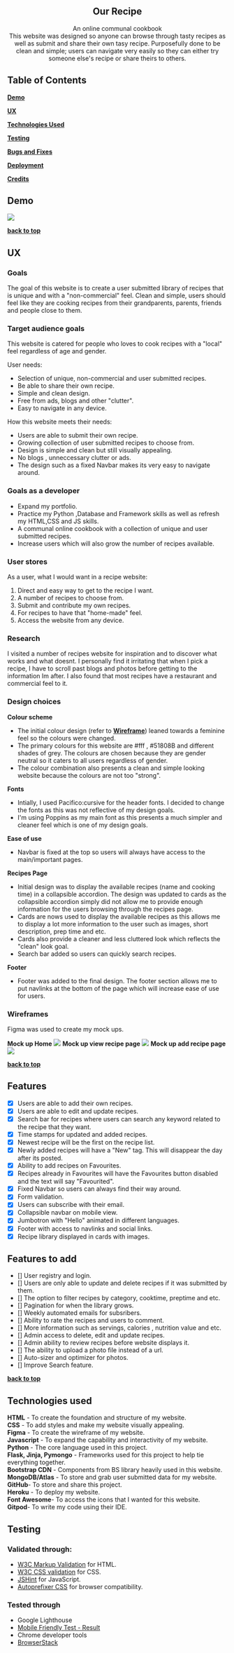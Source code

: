 <h2 align = "center">Our Recipe</h2>

<p align ="center">An online communal cookbook<br>
This website was designed so anyone can browse through tasty recipes as well as submit and share their own tasy recipe.
Purposefully done to be clean and simple; users can navigate very easily so they can either try someone else's recipe or share theirs to others.
</p>

## Table of Contents

[**Demo**](#demo)

[**UX**](#ux)

[**Technologies Used**](#technologies-used)

[**Testing**](#testing)

[**Bugs and Fixes**](#bugs-and-fixes)

[**Deployment**](#deployment)

[**Credits**](#credits)

## Demo

<img src = "static/img/mockup/demo.gif">

[**back to top**](#table-of-contents)
## UX

### Goals

The goal of this website is to create a user submitted library of recipes that is unique and with a "non-commercial" feel. Clean and simple, users should feel like they are cooking 
recipes from their grandparents, parents, friends and people close to them. 

### Target audience goals

This website is catered for people who loves to cook recipes with a "local" feel regardless of age and gender.

User needs:
- Selection of unique, non-commercial and user submitted recipes.
- Be able to share their own recipe.
- Simple and clean design.
- Free from ads, blogs and other "clutter".
- Easy to navigate in any device.

How this website meets their needs:
- Users are able to submit their own recipe.
- Growing collection of user submitted recipes to choose from.
- Design is simple and clean but still visually appealing.
- No blogs , unneccessary clutter or ads.
- The design such as a fixed Navbar makes its very easy to navigate around.

### Goals as a developer
- Expand my portfolio.
- Practice my Python ,Database and Framework skills as well as refresh my HTML,CSS and JS skills.
- A communal online cookbook with a collection of unique and user submitted recipes.
- Increase users which will also grow the number of recipes available.

### User stores

As a user, what I would want in a recipe website:
1. Direct and easy way to get to the recipe I want.
2. A number of recipes to choose from.
3. Submit and contribute my own recipes.
4. For recipes to have that "home-made" feel.
5. Access the website from any device.

### Research

I visited a number of recipes website for inspiration and to discover what works and what doesnt. I personally find it irritating that when I pick a recipe, 
I have to scroll past blogs and photos before getting to the information Im after. I also found that most recipes have a restaurant and commercial feel 
to it.

### Design choices

**Colour scheme**
- The initial colour design (refer to [**Wireframe**](#wireframes)) leaned towards a feminine feel so the colours were changed.
- The primary colours for this website are #fff , #51808B and different shades of grey. The colours are chosen because they are gender neutral 
so it caters to all users regardless of gender.
- The colour combination also presents a clean and simple looking website because the colours are not too "strong".

**Fonts**
- Intially, I used Pacifico:cursive for the header fonts. I decided to change the fonts as this was not reflective of my design goals.
- I'm using Poppins as my main font as this presents a much simpler and cleaner feel which is one of my design goals.

**Ease of use**
- Navbar is fixed at the top so users will always have access to the main/important pages.

**Recipes Page**
- Initial design was to display the available recipes (name and cooking time) in a collapsible accordion. The design was updated to cards as
the collapsible accordion simply did not allow me to provide enough information for the users browsing through the recipes page.
- Cards are nows used to display the available recipes as this allows me to display a lot more information to the user such as images, short description, prep time and etc.
- Cards also provide a cleaner and less cluttered look which reflects the "clean" look goal.
- Search bar added so users can quickly search recipes.

**Footer**
- Footer was added to the final design. The footer section allows me to put navlinks at the bottom of the page which will increase ease of use for users.

### Wireframes

Figma was used to create my mock ups.

**Mock up Home**
<img src = "static/img/mockup/mockuphome.png">
**Mock up view recipe page**
<img src = "static/img/mockup/mockuprecipe.png">
**Mock up add recipe page**
<img src = "static/img/mockup/mockupaddrecipe.png">


[**back to top**](#table-of-contents)

## Features

- [x] Users are able to add their own recipes.
- [x] Users are able to edit and update recipes.
- [x] Search bar for recipes where users can search any keyword related to the recipe that they want.
- [x] Time stamps for updated and added recipes.
- [x] Newest recipe will be the first on the recipe list.
- [x] Newly added recipes will have a "New" tag. This will disappear the day after its posted.
- [x] Ability to add recipes on Favourites.
- [x] Recipes already in Favourites will have the Favourites button disabled and the text will say "Favourited".
- [x] Fixed Navbar so users can always find their way around.
- [x] Form validation.
- [x] Users can subscribe with their email. 
- [x] Collapsible navbar on mobile view.
- [x] Jumbotron with "Hello" animated in different languages.
- [x] Footer with access to navlinks and social links.
- [x] Recipe library displayed in cards with images.

## Features to add

- [] User registry and login.
- [] Users are only able to update and delete recipes if it was submitted by them.
- [] The option to filter recipes by category, cooktime, preptime and etc.
- [] Pagination for when the library grows.
- [] Weekly automated emails for subsribers.
- [] Ability to rate the recipes and users to comment.
- [] More information such as servings, calories , nutrition value and etc.
- [] Admin access to delete, edit and update recipes.
- [] Admin ability to review recipes before website displays it.
- [] The ability to upload a photo file instead of a url.
- [] Auto-sizer and optimizer for photos.
- [] Improve Search feature.

[**back to top**](#table-of-contents)

## Technologies used

**HTML** - To create the foundation and structure of my website. <br>
**CSS** - To add styles and make my website visually appealing.<br>
**Figma** - To create the wireframe of my website.<br>
**Javascript** - To expand the capability and interactivity of my website.<br>
**Python** - The core language used in this project.<br>
**Flask, Jinja, Pymongo** - Frameworks used for this project to help tie everything together.<br>
**Bootstrap CDN** - Components from BS library heavily used in this website.<br>
**MongoDB/Atlas** - To store and grab user submitted data for my website.<br>
**GitHub**- To store and share this project.<br>
**Heroku** - To deploy my website.<br>
**Font Awesome**- To access the icons that I wanted for this website.<br>
**Gitpod**- To write my code using their IDE.<br>

## Testing 

### Validated through:

- [W3C Markup Validation]( https://validator.w3.org/) for HTML.
- [W3C CSS validation](https://jigsaw.w3.org/css-validator/) for CSS.
- [JSHint](https://jshint.com/) for JavaScript.
- [Autoprefixer CSS]( https://autoprefixer.github.io/) for browser compatibility.

### Tested through 

- Google Lighthouse
- [Mobile Friendly Test - Result](https://search.google.com/test/mobile-friendly?id=9Plrf2ZSoX8vpdkyxBGLeA)
- Chrome developer tools
- [BrowserStack](https://www.browserstack.com/)
